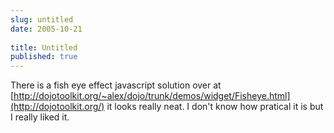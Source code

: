 ```yaml
---
slug: untitled
date: 2005-10-21
 
title: Untitled
published: true
---
```

There is a fish eye effect javascript solution over at [http://dojotoolkit.org/~alex/dojo/trunk/demos/widget/Fisheye.html](http://dojotoolkit.org/) it looks really neat.  I don't know how pratical it is but I really liked it.<p />


